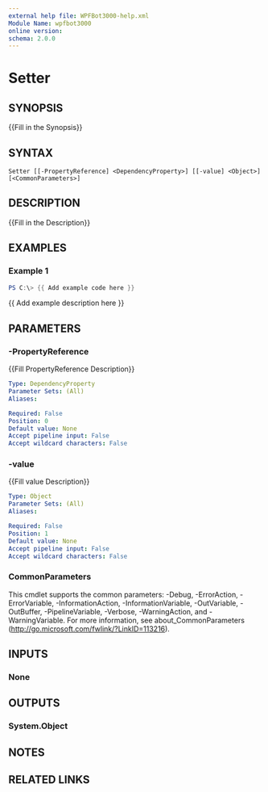 ```yaml
---
external help file: WPFBot3000-help.xml
Module Name: wpfbot3000
online version:
schema: 2.0.0
---
```


# Setter

## SYNOPSIS
{{Fill in the Synopsis}}

## SYNTAX

```
Setter [[-PropertyReference] <DependencyProperty>] [[-value] <Object>] [<CommonParameters>]
```

## DESCRIPTION
{{Fill in the Description}}

## EXAMPLES

### Example 1
```powershell
PS C:\> {{ Add example code here }}
```

{{ Add example description here }}

## PARAMETERS

### -PropertyReference
{{Fill PropertyReference Description}}

```yaml
Type: DependencyProperty
Parameter Sets: (All)
Aliases:

Required: False
Position: 0
Default value: None
Accept pipeline input: False
Accept wildcard characters: False
```

### -value
{{Fill value Description}}

```yaml
Type: Object
Parameter Sets: (All)
Aliases:

Required: False
Position: 1
Default value: None
Accept pipeline input: False
Accept wildcard characters: False
```

### CommonParameters
This cmdlet supports the common parameters: -Debug, -ErrorAction, -ErrorVariable, -InformationAction, -InformationVariable, -OutVariable, -OutBuffer, -PipelineVariable, -Verbose, -WarningAction, and -WarningVariable.
For more information, see about_CommonParameters (http://go.microsoft.com/fwlink/?LinkID=113216).

## INPUTS

### None


## OUTPUTS

### System.Object

## NOTES

## RELATED LINKS
